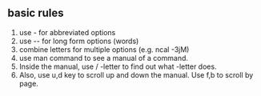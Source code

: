 ## basic rules

1. use - for abbreviated options
2. use -- for long form options (words)
3. combine letters for multiple options (e.g. ncal -3jM)
4. use man command to see a manual of a command.
5. Inside the manual, use / -letter to find out what -letter does.
6. Also, use u,d key to scroll up and down the manual. Use f,b to scroll by page.
